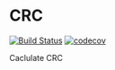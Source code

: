 # CRC
[![Build Status](https://travis-ci.org/vitali-kurlovich/CRC.svg?branch=master)](https://travis-ci.org/github/vitali-kurlovich/CRC)
[![codecov](https://codecov.io/gh/vitali-kurlovich/CRC/branch/master/graph/badge.svg)](https://codecov.io/gh/vitali-kurlovich/CRC)


Caclulate CRC
